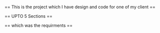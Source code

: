 

 == This is the project which I have design and code for one of my client ==

  == UPTO 5 Sections ==

   == which was the requirments ==


